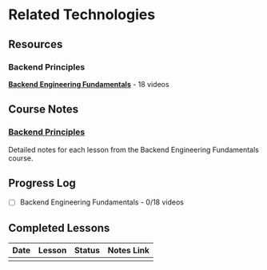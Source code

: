 ﻿# Related Technologies

## Resources

### Backend Principles
**[Backend Engineering Fundamentals](https://www.youtube.com/playlist?list=PLui3EUkuMTPgZcV0QhQrOcwMPcBCcd_Q1)** - 18 videos

## Course Notes

### [Backend Principles](/backend-principles/)
Detailed notes for each lesson from the Backend Engineering Fundamentals course.

## Progress Log

- [ ] Backend Engineering Fundamentals - 0/18 videos

## Completed Lessons

| Date | Lesson | Status | Notes Link |
|------|--------|--------|------------|
| | | | |
